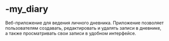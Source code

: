 # -my_diary
Веб-приложение для ведения личного дневника. Приложение позволяет пользователям создавать, редактировать и удалять записи в дневнике, а также просматривать свои записи в удобном интерфейсе. 

